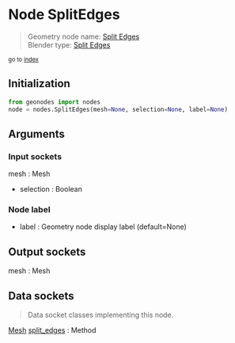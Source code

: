 
# Node SplitEdges

> Geometry node name: [Split Edges](https://docs.blender.org/manual/en/latest/modeling/geometry_nodes/material/split_edges.html)<br>
  Blender type: [Split Edges](https://docs.blender.org/api/current/bpy.types.GeometryNodeSplitEdges.html)
  
<sub>go to [index](/docs/index.md)</sub>

## Initialization

```python
from geonodes import nodes
node = nodes.SplitEdges(mesh=None, selection=None, label=None)
```



## Arguments


### Input sockets

mesh : Mesh
- selection : Boolean

### Node label

- label : Geometry node display label (default=None)

## Output sockets

mesh : Mesh

## Data sockets

> Data socket classes implementing this node.
  
[Mesh](/docs/sockets/Mesh.md) [split_edges](/docs/sockets/Mesh.md#split_edges) : Method

